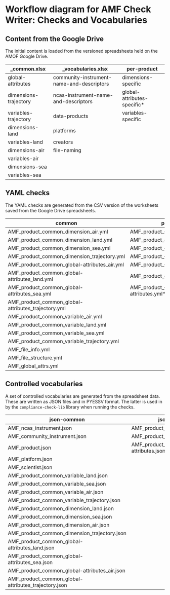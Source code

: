 # Workflow diagram for AMF Check Writer: Checks and Vocabularies

## Content from the Google Drive

The initial content is loaded from the versioned spreadsheets held on the AMOF Google Drive.

_common.xlsx | _vocabularies.xlsx | per-product
-- | -- | --
global-attributes | community-instrument-name-and-descriptors | dimensions-specific
dimensions-trajectory | ncas-instrument-name-and-descriptors | global-attributes-specific*
variables-trajectory | data-products | variables-specific
dimensions-land | platforms | 
variables-land | creators | 
dimensions-air | file-naming | 
variables-air |  | 
dimensions-sea |  | 
variables-sea |  | 
## YAML checks

The YAML checks are generated from the CSV version of the worksheets saved from the Google Drive spreadsheets.

common | per-product
-- | --
AMF_product_common_dimension_air.yml | AMF_product_{product}_air.yml
AMF_product_common_dimension_land.yml | AMF_product_{product}_dimension.yml
AMF_product_common_dimension_sea.yml | AMF_product_{product}_land.yml
AMF_product_common_dimension_trajectory.yml | AMF_product_{product}_sea.yml
AMF_product_common_global-attributes_air.yml | AMF_product_{product}_trajectory.yml
AMF_product_common_global-attributes_land.yml | AMF_product_{product}_variable.yml
AMF_product_common_global-attributes_sea.yml | AMF_product_{product}_global-attributes.yml*
AMF_product_common_global-attributes_trajectory.yml | 
AMF_product_common_variable_air.yml | 
AMF_product_common_variable_land.yml | 
AMF_product_common_variable_sea.yml | 
AMF_product_common_variable_trajectory.yml | 
AMF_file_info.yml | 
AMF_file_structure.yml | 
AMF_global_attrs.yml | 
## Controlled vocabularies

A set of controlled vocabularies are generated from the spreadsheet data. These are written as JSON files and in PYESSV format. The latter is used in by the `compliance-check-lib` library when running the checks.

json-common | json-per-product | pyessv
-- | -- | --
AMF_ncas_instrument.json | AMF_product_{product}_variable.json | noone
AMF_community_instrument.json | AMF_product_{product}_dimension.json* | 
AMF_product.json | AMF_product_{product}_global-attributes.json* | 
AMF_platform.json |  | 
AMF_scientist.json |  | 
AMF_product_common_variable_land.json |  | 
AMF_product_common_variable_sea.json |  | 
AMF_product_common_variable_air.json |  | 
AMF_product_common_variable_trajectory.json |  | 
AMF_product_common_dimension_land.json |  | 
AMF_product_common_dimension_sea.json |  | 
AMF_product_common_dimension_air.json |  | 
AMF_product_common_dimension_trajectory.json |  | 
AMF_product_common_global-attributes_land.json |  | 
AMF_product_common_global-attributes_sea.json |  | 
AMF_product_common_global-attributes_air.json |  | 
AMF_product_common_global-attributes_trajectory.json |  | 
